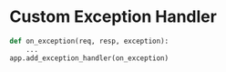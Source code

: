 # Custom Exception Handler

```python
def on_exception(req, resp, exception):
    ...
app.add_exception_handler(on_exception)
```

